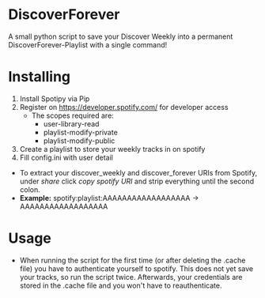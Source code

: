 # DiscoverForever
A small python script to save your Discover Weekly into a permanent DiscoverForever-Playlist with a single command!

# Installing
1. Install Spotipy via Pip
2. Register on https://developer.spotify.com/ for developer access
   * The scopes required are: 
     * user-library-read 
     * playlist-modify-private 
     * playlist-modify-public
3. Create a playlist to store your weekly tracks in on spotify 
4. Fill config.ini with user detail
  * To extract your discover_weekly and discover_forever URIs from Spotify, under *share* click *copy spotify URI* and strip everything until the second colon.
  * **Example:**
  spotify:playlist:AAAAAAAAAAAAAAAAAA -> AAAAAAAAAAAAAAAAAA
  
# Usage
* When running the script for the first time (or after deleting the .cache file) you have to authenticate yourself to spotify.
This does not yet save your tracks, so run the script twice.
Afterwards, your credentials are stored in the .cache file and you won't have to reauthenticate.
